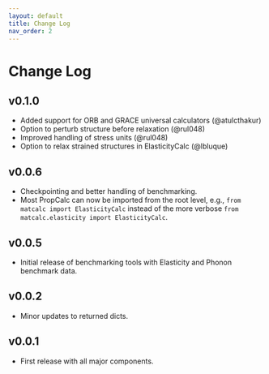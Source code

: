 ```yaml
---
layout: default
title: Change Log
nav_order: 2
---
```


# Change Log

## v0.1.0
- Added support for ORB and GRACE universal calculators (@atulcthakur)
- Option to perturb structure before relaxation (@rul048)
- Improved handling of stress units (@rul048)
- Option to relax strained structures in ElasticityCalc (@lbluque)

## v0.0.6
- Checkpointing and better handling of benchmarking.
- Most PropCalc can now be imported from the root level, e.g., `from matcalc import ElasticityCalc` instead of the more
  verbose `from matcalc.elasticity import ElasticityCalc`.

## v0.0.5

- Initial release of benchmarking tools with Elasticity and Phonon benchmark data.

## v0.0.2

- Minor updates to returned dicts.

## v0.0.1

- First release with all major components.
